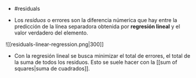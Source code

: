 - #residuals 

- Los *residuos* o errores son la diferencia númerica que hay entre la predicción de la línea separadora obtenida por **regresión lineal** y el valor verdadero del elemento.

![[residuals-linear-regression.png|300]]

- Con la regresión lineal se busca minimizar el total de errores, el total de la suma de todos los residuos. Esto se suele hacer con la [[sum of squares|suma de cuadrados]].